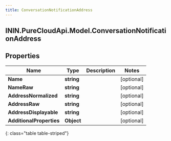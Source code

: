 ```yaml
---
title: ConversationNotificationAddress
---
```

## ININ.PureCloudApi.Model.ConversationNotificationAddress

## Properties

|Name | Type | Description | Notes|
|------------ | ------------- | ------------- | -------------|
| **Name** | **string** |  | [optional] |
| **NameRaw** | **string** |  | [optional] |
| **AddressNormalized** | **string** |  | [optional] |
| **AddressRaw** | **string** |  | [optional] |
| **AddressDisplayable** | **string** |  | [optional] |
| **AdditionalProperties** | **Object** |  | [optional] |
{: class="table table-striped"}


